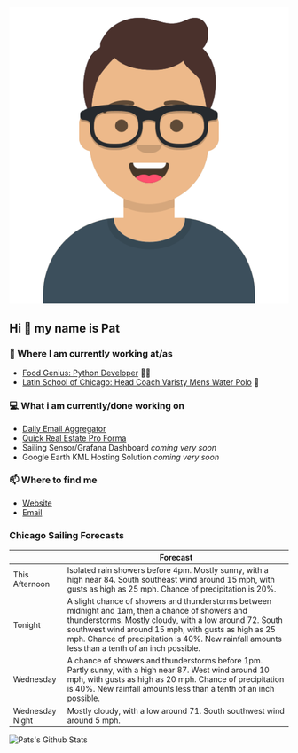[![Social banner for p-j-falconer](https://raw.githubusercontent.com/P-J-FALCONER/P-J-FALCONER/master/assets/avataaars.svg)](https://patfalconer.com/)
## Hi :wave: my name is Pat

### 💼 Where I am currently working at/as
- [Food Genius: Python Developer](https://getfoodgenius.com/) 🍔🐍
- [Latin School of Chicago: Head Coach Varisty Mens Water Polo](https://www.latinschool.org/) 🤽


### 💻 What i am currently/done working on
 - [Daily Email Aggregator](https://github.com/P-J-FALCONER/dott_daily_mail)
 - [Quick Real Estate Pro Forma](https://github.com/P-J-FALCONER/henry)
 - Sailing Sensor/Grafana Dashboard *coming very soon*
 - Google Earth KML Hosting Solution *coming very soon*

### 📫 Where to find me
 - [Website](https://patfalconer.com/)
 - [Email](mailto:patrick.j.falconer@gmail.com)


### Chicago Sailing Forecasts
|   | Forecast  |
|---|---|
| This Afternoon | Isolated rain showers before 4pm. Mostly sunny, with a high near 84. South southeast wind around 15 mph, with gusts as high as 25 mph. Chance of precipitation is 20%. |
| Tonight | A slight chance of showers and thunderstorms between midnight and 1am, then a chance of showers and thunderstorms. Mostly cloudy, with a low around 72. South southwest wind around 15 mph, with gusts as high as 25 mph. Chance of precipitation is 40%. New rainfall amounts less than a tenth of an inch possible. |
| Wednesday | A chance of showers and thunderstorms before 1pm. Partly sunny, with a high near 87. West wind around 10 mph, with gusts as high as 20 mph. Chance of precipitation is 40%. New rainfall amounts less than a tenth of an inch possible. |
| Wednesday Night | Mostly cloudy, with a low around 71. South southwest wind around 5 mph. |

![Pats's Github Stats](https://github-readme-stats.vercel.app/api?username=p-j-falconer&show_icons=true&theme=radical)
